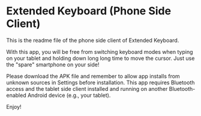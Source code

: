 Extended Keyboard (Phone Side Client)
======
This is the readme file of the phone side client of Extended Keyboard.

With this app, you will be free from switching keyboard modes when typing on your tablet and holding down long long time to move the cursor. Just use the "spare" smartphone on your side!

Please download the APK file and remember to allow app installs from unknown sources in Settings before installation. This app requires Bluetooth access and the tablet side client installed and running on another Bluetooth-enabled Android device (e.g., your tablet).

Enjoy!
